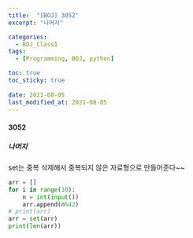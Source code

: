 ```yaml
---
title:  "[BOJ] 3052"
excerpt: "나머지"

categories:
  - BOJ_Class1
tags:
  - [Programming, BOJ, python]

toc: true
toc_sticky: true
 
date: 2021-08-05
last_modified_at: 2021-08-05
---
```


#### 3052
##### 나머지
set는 중복 삭제해서 중복되지 않은 자료형으로 만들어준다~~
```python
arr = []
for i in range(10):
    n = int(input())
    arr.append(n%42)
# print(arr)
arr = set(arr)
print(len(arr))
```